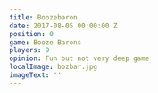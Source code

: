 ```yaml
---
title: Boozebaron
date: 2017-08-05 00:00:00 Z
position: 0
game: Booze Barons
players: 9
opinion: Fun but not very deep game
localImage: bozbar.jpg
imageText: ''
---
```


